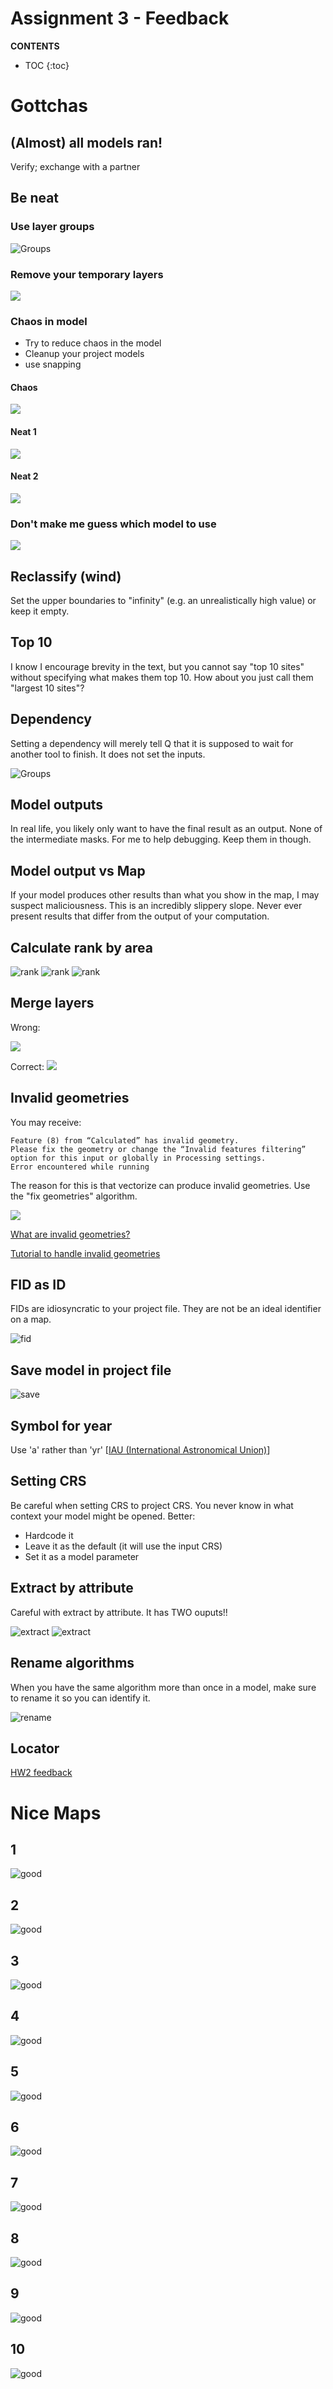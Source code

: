 # Assignment 3 - Feedback


**CONTENTS**
- TOC
{:toc}

 
# Gottchas

## (Almost) all models ran!
Verify; exchange with a partner

## Be neat

### Use layer groups
![Groups](groups.png)


### Remove your temporary layers
![](temp_layers.png)


### Chaos in model
- Try to reduce chaos in the model
- Cleanup your project models
- use snapping

#### Chaos
![](model_chaos.png)

#### Neat 1
![](model_neat.png)

#### Neat 2
![](model_neat2.png)



### Don't make me guess which model to use
![](duplicate_model.png)


## Reclassify (wind)
Set the upper boundaries to "infinity" (e.g. an unrealistically high value) or keep it empty.


## Top 10
I know I encourage brevity in the text, but you cannot say "top 10 sites" without specifying what makes them top 10.
How about you just call them "largest 10 sites"?
 


## Dependency
Setting a dependency will merely tell Q that it is supposed to wait for another tool to finish. It does not set the inputs.

![Groups](dependencies.png)

## Model outputs
In real life, you likely only want to have the final result as an output. None of the intermediate masks.
For me to help debugging. Keep them in though.

## Model output vs Map
If your model produces other results than what you show in the map, I may suspect maliciousness.
This is an incredibly slippery slope. Never ever present results that differ from the output of your computation. 

## Calculate rank by area

![rank](rank1.png)
![rank](rank2.png)
![rank](rank3.png)


## Merge layers
Wrong:

![](merge_vector_wrong.png)

Correct:
![](merge_vector_correct.png)

## Invalid geometries
You may receive:

```
Feature (8) from “Calculated” has invalid geometry. 
Please fix the geometry or change the “Invalid features filtering” 
option for this input or globally in Processing settings.
Error encountered while running 
```
The reason for this is that vectorize can produce invalid geometries. Use the "fix geometries" algorithm.

![](invalid_geoms_error.png)

[What are invalid geometries?](https://community.safe.com/s/article/invalid-ogc-geometry-examples)

[Tutorial to handle invalid geometries](https://www.qgistutorials.com/en/docs/3/handling_invalid_geometries.html)


## FID as ID
FIDs are idiosyncratic to your project file. They are not be an ideal identifier on a map.

![fid](fid.png)

## Save model in project file
![save](save.png)

## Symbol for year
Use 'a' rather than 'yr' [[IAU (International Astronomical Union)](https://www.iau.org/publications/proceedings_rules/units/)]

## Setting CRS
Be careful when setting CRS to project CRS. You never know in what context your model might be opened.
Better:
- Hardcode it
- Leave it as the default (it will use the input CRS)
- Set it as a model parameter

## Extract by attribute
Careful with extract by attribute. It has TWO ouputs!!

![extract](extract1.png)
![extract](extract2.png)

## Rename algorithms
When you have the same algorithm more than once in a model, make sure to rename it so you can identify it.

![rename](rename.png)

## Locator
[HW2 feedback](https://jamesfrew.github.io/ESM_263_GIS/assignment/02/feedback/#locator-map)





# Nice Maps

## 1
![good](good/good1.webp)

## 2
![good](good/good2.webp)

## 3 
![good](good/good3.webp)

## 4
![good](good/good4.webp)

## 5
![good](good/good5.webp)

## 6
![good](good/good6.webp)

## 7
![good](good/good7.webp)

## 8
![good](good/good8.webp)

## 9
![good](good/good9.webp)

## 10
![good](good/good10.webp)
